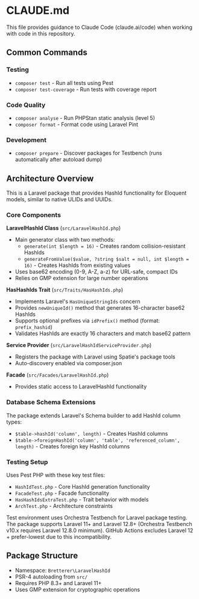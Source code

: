 # CLAUDE.md

This file provides guidance to Claude Code (claude.ai/code) when working with code in this repository.

## Common Commands

### Testing
- `composer test` - Run all tests using Pest
- `composer test-coverage` - Run tests with coverage report

### Code Quality
- `composer analyse` - Run PHPStan static analysis (level 5)
- `composer format` - Format code using Laravel Pint

### Development
- `composer prepare` - Discover packages for Testbench (runs automatically after autoload dump)

## Architecture Overview

This is a Laravel package that provides HashId functionality for Eloquent models, similar to native ULIDs and UUIDs.

### Core Components

**LaravelHashId Class** (`src/LaravelHashId.php`)
- Main generator class with two methods:
  - `generate(int $length = 16)` - Creates random collision-resistant HashIds
  - `generateFromValue($value, ?string $salt = null, int $length = 16)` - Creates HashIds from existing values
- Uses base62 encoding (0-9, A-Z, a-z) for URL-safe, compact IDs
- Relies on GMP extension for large number operations

**HasHashIds Trait** (`src/Traits/HasHashIds.php`)
- Implements Laravel's `HasUniqueStringIds` concern
- Provides `newUniqueId()` method that generates 16-character base62 HashIds
- Supports optional prefixes via `idPrefix()` method (format: `prefix_hashid`)
- Validates HashIds are exactly 16 characters and match base62 pattern

**Service Provider** (`src/LaravelHashIdServiceProvider.php`)
- Registers the package with Laravel using Spatie's package tools
- Auto-discovery enabled via composer.json

**Facade** (`src/Facades/LaravelHashId.php`)
- Provides static access to LaravelHashId functionality

### Database Schema Extensions

The package extends Laravel's Schema builder to add HashId column types:
- `$table->hashId('column', length)` - Creates HashId columns
- `$table->foreignHashId('column', 'table', 'referenced_column', length)` - Creates foreign key HashId columns

### Testing Setup

Uses Pest PHP with these key test files:
- `HashIdTest.php` - Core HashId generation functionality
- `FacadeTest.php` - Facade functionality
- `HasHashIdsExtraTest.php` - Trait behavior with models
- `ArchTest.php` - Architecture constraints

Test environment uses Orchestra Testbench for Laravel package testing. The package supports Laravel 11+ and Laravel 12.8+ (Orchestra Testbench v10.x requires Laravel 12.8.0 minimum). GitHub Actions excludes Laravel 12 + prefer-lowest due to this incompatibility.

## Package Structure

- Namespace: `Bretterer\LaravelHashId`
- PSR-4 autoloading from `src/`
- Requires PHP 8.3+ and Laravel 11+
- Uses GMP extension for cryptographic operations